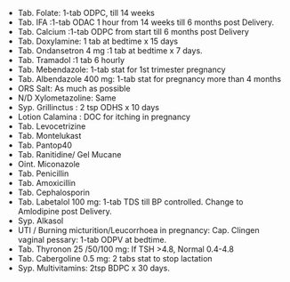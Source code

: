 - Tab. Folate: 1-tab ODPC, till 14 weeks
- Tab. IFA :1-tab ODAC 1 hour from 14 weeks till 6 months post Delivery. 
- Tab. Calcium :1-tab ODPC from start till 6 months post Delivery 
- Tab. Doxylamine: 1 tab at bedtime x 15 days 
- Tab. Ondansetron 4 mg :1 tab at bedtime x 7 days. 
- Tab. Tramadol :1 tab 6 hourly 
- Tab. Mebendazole: 1-tab stat for 1st trimester pregnancy 
- Tab. Albendazole 400 mg: 1-tab stat for pregnancy more than 4 months 
- ORS Salt: As much as possible 
- N/D Xylometazoline: Same 
- Syp. Grillinctus : 2 tsp ODHS x 10 days 
- Lotion Calamina : DOC for itching in pregnancy 
- Tab. Levocetrizine 
- Tab. Montelukast 
- Tab. Pantop40 
- Tab. Ranitidine/ Gel Mucane 
- Oint. Miconazole 
- Tab. Penicillin 
- Tab. Amoxicillin 
- Tab. Cephalosporin 
- Tab. Labetalol 100 mg: 1-tab TDS till BP controlled. Change to Amlodipine post Delivery. 
- Syp. Alkasol 
- UTI / Burning micturition/Leucorrhoea in pregnancy: Cap. Clingen vaginal pessary: 1-tab ODPV at bedtime. 
- Tab. Thyronon 25 /50/100 mg: If TSH >4.8, Normal 0.4-4.8 
- Tab. Cabergoline 0.5 mg: 2 tabs stat to stop lactation 
- Syp. Multivitamins: 2tsp BDPC x 30 days.